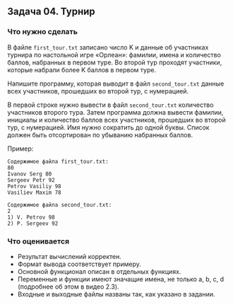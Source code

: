 ## Задача 04. Турнир
### Что нужно сделать
В файле `first_tour.txt` записано число K и данные об участниках турнира по настольной игре «Орлеан»:
фамилии, имена и количество баллов, набранных в первом туре. Во второй тур проходят участники, которые набрали более K баллов в первом туре.

Напишите программу, которая выводит в файл `second_tour.txt` данные всех участников, прошедших во второй тур, с нумерацией.

В первой строке нужно вывести в файл `second_tour.txt` количество участников второго тура.
Затем программа должна вывести фамилии, инициалы и количество баллов всех участников, прошедших во второй тур,
с нумерацией. Имя нужно сократить до одной буквы. Список должен быть отсортирован по убыванию набранных баллов.

Пример:
```
Содержимое файла first_tour.txt:
80
Ivanov Serg 80
Sergeev Petr 92
Petrov Vasiliy 98
Vasiliev Maxim 78

Содержимое файла second_tour.txt:
2
1) V. Petrov 98
2) P. Sergeev 92
```
### Что оценивается
- Результат вычислений корректен.
- Формат вывода соответствует примеру.
- Основной функционал описан в отдельных функциях.
- Переменные и функции имеют значащие имена, не только a, b, c, d (подробнее об этом в видео 2.3).
- Входные и выходные файлы названы так, как указано в задании.
